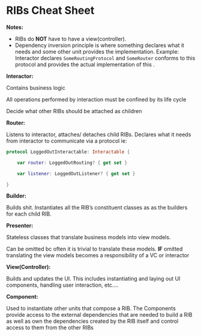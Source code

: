 # RIBs Cheat Sheet

**Notes:**

- RIBs do **NOT** have to have a view(controller).
- Dependency inversion principle is where something declares what it needs and some other unit provides the implementation. Example: Interactor declares `SomeRoutingProtocol` and `SomeRouter` conforms to this protocol and provides the actual implementation of this .



**Interactor:**

Contains business logic

All operations performed by interaction must be confined by its life cycle

Decide what other RIBs should be attached as children

**Router:**

Listens to interactor, attaches/ detaches child RIBs. Declares what it needs from interactor to communicate via a protocol ie: 

``````swift
protocol LoggedOutInteractable: Interactable {

    var router: LoggedOutRouting? { get set }

    var listener: LoggedOutListener? { get set }

}
``````

**Builder:**

Builds shit. Instantiates all the RIB’s constituent classes as as the builders for each child RIB.

**Presenter:**

Stateless classes that translate business models into view models.

Can be omitted bc often it is trivial to translate these models. **IF** omitted translating the view models becomes a responsibility of a VC or interactor

**View(Controller):**

Builds and updates the UI. This includes instantiating and laying out UI components, handling user interaction, etc….

**Component:**

Used to instantiate other units that compose a RIB. The Components provide access to the external dependencies that are needed to build a RIB as well as own the dependencies created by the RIB itself and control access to them from the other RIBs